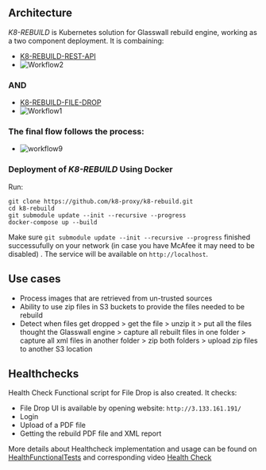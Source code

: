 ## Architecture



*K8-REBUILD* is Kubernetes solution for Glasswall rebuild engine, working as a two component deployment.
It is combaining:
- [K8-REBUILD-REST-API](https://github.com/k8-proxy/k8-rebuild-rest-api/blob/main/README.md)
- ![Workflow2](https://user-images.githubusercontent.com/70108899/102875480-225e4380-4444-11eb-8507-670a03cc2a0b.png)

### AND

- [K8-REBUILD-FILE-DROP](https://github.com/k8-proxy/k8-rebuild-file-drop/blob/main/documentation.md)
- ![Workflow1](https://user-images.githubusercontent.com/70108899/102875454-183c4500-4444-11eb-872d-d98becd850f5.png)


### The final flow follows the process:
- ![workflow9](https://user-images.githubusercontent.com/70108899/102883951-175de000-4451-11eb-9ede-0136b9204f0f.png)

### Deployment of *K8-REBUILD* Using Docker

Run:

```shell
git clone https://github.com/k8-proxy/k8-rebuild.git
cd k8-rebuild
git submodule update --init --recursive --progress
docker-compose up --build
```
Make sure `git submodule update --init --recursive --progress` finished successufully on your network (in case you have McAfee it may need to be disabled) .
The service will be available on `http://localhost`.


## Use cases

- Process images that are retrieved from un-trusted sources
- Ability to use zip files in S3 buckets to provide the files needed to be rebuild
- Detect when files get dropped > get the file > unzip it > put all the files thought the Glasswall engine > capture all rebuilt files in one folder > capture all xml files in another folder > zip both folders > upload zip files to another S3 location 

## Healthchecks
Health Check Functional script for File Drop is also created. It checks:
- File Drop UI is available by opening website: `http://3.133.161.191/`
- Login
- Upload of a PDF file
- Getting the rebuild PDF file and XML report

More details about Healthcheck implementation and usage can be found on [HealthFunctionalTests](https://github.com/k8-proxy/vmware-scripts/tree/main/HealthFunctionalTests/filedrop) and corresponding video
[Health Check](https://glasswallsolu-qbp1117.slack.com/files/U019TEM94L9/F01GZ8B7T8F/health_checks_and_functional_health_checks.mp4)